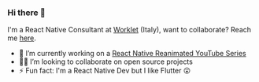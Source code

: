 ### Hi there 👋

I'm a React Native Consultant at [Worklet](https://worklet.app) (Italy), want to collaborate? Reach me [here](mailto:enzomanuelmangano@gmail.com).

- 🔭 I’m currently working on a [React Native Reanimated YouTube Series](https://www.youtube.com/playlist?list=PLjHsmVtnAr9TWoMAh-3QMiP7bPUqPFuFZ)
- 🧑‍💻 I’m looking to collaborate on open source projects
- ⚡ Fun fact: I'm a React Native Dev but I like Flutter 😮
